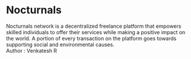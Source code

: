 # Nocturnals
Nocturnals network is a decentralized freelance platform that empowers skilled individuals to offer their services while making a positive impact on the world. A portion of every transaction on the platform goes towards supporting social and environmental causes.
<br>
Author : Venkatesh R
